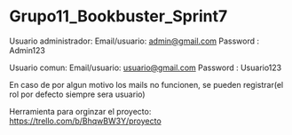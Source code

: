 # Grupo11_Bookbuster_Sprint7

Usuario administrador: 
Email/usuario: admin@gmail.com
Password : Admin123

Usuario comun: 
Email/usuario: usuario@gmail.com
Password : Usuario123

En caso de por algun motivo los mails no funcionen, se pueden registrar(el rol por defecto siempre sera usuario)



Herramienta para orginzar el proyecto: https://trello.com/b/BhqwBW3Y/proyecto
